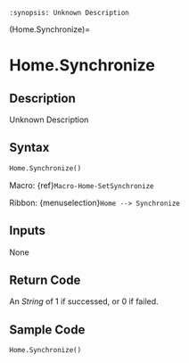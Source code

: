 ```{module} Home.Synchronize()
:synopsis: Unknown Description
```

(Home.Synchronize)=

# Home.Synchronize

## Description

Unknown Description

## Syntax

```python
Home.Synchronize()
```

Macro: {ref}`Macro-Home-SetSynchronize`

Ribbon: {menuselection}`Home --> Synchronize`

## Inputs

None

## Return Code

An _String_ of 1 if successed, or 0 if failed.

## Sample Code

```python
Home.Synchronize()
```

